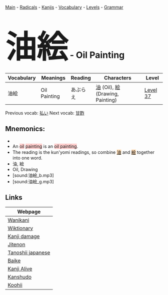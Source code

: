 <style> bigfont {font-size: 100px}</style>
[Main](../README.md) -
[Radicals](../radicals.md) -
[Kanjis](../kanjis.md) -
[Vocabulary](../vocabulary.md) -
[Levels](../levels.md) -
[Grammar](../grammar.md)
# <bigfont> 油絵</bigfont> - Oil Painting 

| Vocabulary | Meanings | Reading | Characters | Level |
| --- | --- | --- | --- | --- |
| 油絵 | Oil Painting | あぶらえ |  [油](../kanjis/油.md) (Oil), [絵](../kanjis/絵.md) (Drawing, Painting) | [Level 37](../levels/wk_level37.md) |

Previous vocab: [払い](払い.md) Next vocab: [甘酢](甘酢.md) 

## Mnemonics:

* 
* An <span style="background-color:#ffcccb"> oil</span> <span style="background-color:#ffcccb"> painting</span> is an <span style="background-color:#ffcccb"> oil painting</span>.
* The reading is the kun'yomi readings, so combine <span style="background-color:#fed8b1"> [油](https://jisho.org/search/油)</span> and <span style="background-color:#fed8b1"> [絵](https://jisho.org/search/絵)</span> together into one word.
* 油, 絵
* Oil, Drawing
* [sound:油絵_b.mp3]
* [sound:油絵_g.mp3]


## Links 

| Webpage |
| --- |
| [Wanikani          ](https://www.wanikani.com/kanji/油絵) |
| [Wiktionary        ](https://en.wiktionary.org/wiki/油絵) |
| [Kanji damage      ](http://www.kanjidamage.com/kanji/search?utf8=✓&q=油絵) |
| [Jitenon           ](https://jitenon.com/kanji/油絵) |
| [Tanoshii japanese ](https://www.tanoshiijapanese.com/dictionary/kanji.cfm?k=油絵) |
| [Baike             ](https://baike.baidu.com/item/油絵) |
| [Kanji Alive       ](https://app.kanjialive.com/油絵) |
| [Kanshudo          ](https://www.kanshudo.com/searchmn?q=油絵) |
| [Koohii            ](https://kanji.koohii.com/study/kanji/油絵) |
